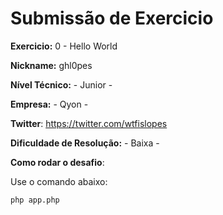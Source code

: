 # Submissão de Exercicio

**Exercicio:** 0 - Hello World

**Nickname:** ghl0pes

**Nível Técnico:** - Junior -

**Empresa:** - Qyon -

**Twitter**: https://twitter.com/wtfislopes

**Dificuldade de Resolução:** - Baixa -

**Como rodar o desafio**:

Use o comando abaixo:

```bash
php app.php
```

